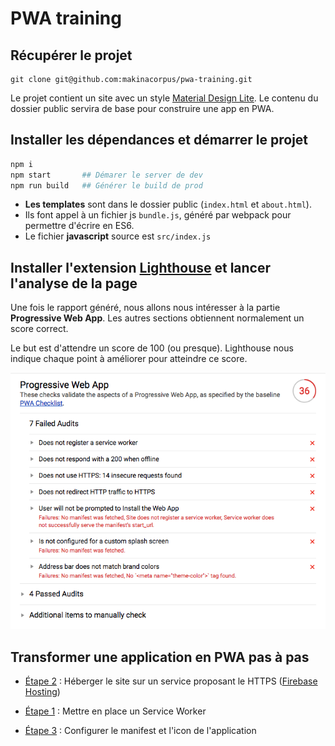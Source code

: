 # PWA training

## Récupérer le projet

```
git clone git@github.com:makinacorpus/pwa-training.git
```

Le projet contient un site avec un style [Material Design Lite](https://getmdl.io/). Le contenu du dossier public servira de base pour construire une app en PWA.

## Installer les dépendances et démarrer le projet

```bash
npm i
npm start       ## Démarer le server de dev
npm run build   ## Générer le build de prod
```

* **Les templates** sont dans le dossier public (`index.html` et `about.html`). 
* Ils font appel à un fichier js `bundle.js`, généré par webpack pour permettre d'écrire en ES6.
* Le fichier **javascript** source est `src/index.js`

## Installer l'extension [Lighthouse](https://chrome.google.com/webstore/detail/lighthouse/blipmdconlkpinefehnmjammfjpmpbjk?hl=fr) et lancer l'analyse de la page

Une fois le rapport généré, nous allons nous intéresser à la partie **Progressive Web App**. Les autres sections obtiennent normalement un score correct.

Le but est d'attendre un score de 100 (ou presque). Lighthouse nous indique chaque point à améliorer pour atteindre ce score.

![Rapport Lighthouse](images/lighthouse-base.png)

## Transformer une application en PWA pas à pas

- [Étape 2](https://github.com/makinacorpus/pwa-training/blob/master/01-firebase.md) : Héberger le site sur un service proposant le HTTPS ([Firebase Hosting](https://firebase.google.com/docs/hosting/))

- [Étape 1](https://github.com/makinacorpus/pwa-training/blob/master/02-service-worker.md) : Mettre en place un Service Worker

- [Étape 3](https://github.com/makinacorpus/pwa-training/blob/master/03-manifest.md) : Configurer le manifest et l'icon de l'application